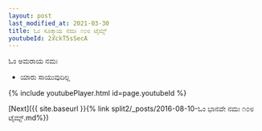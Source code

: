 ```yaml
---
layout: post
last_modified_at: 2021-03-30
title: ಓಂ ಸೂಕ್ಶ್ಮಾಯ ನಮಃ ೧೦೮ ಟೈಮ್ಸ್
youtubeId: 2xckT5sSecA
---
```

 
 
 ಓಂ ಅಮರಾಯ ನಮಃ  
 
 -  ಯಾರು ಸಾಯುವುದಿಲ್ಲ 
 
  
 
  
 
 
 
 
 
 


{% include youtubePlayer.html id=page.youtubeId %}
 
[Next]({{ site.baseurl }}{% link  split2/_posts/2016-08-10-ಓಂ ಭಾನವೇ ನಮಃ ೧೦೮ ಟೈಮ್ಸ್.md%})
 
